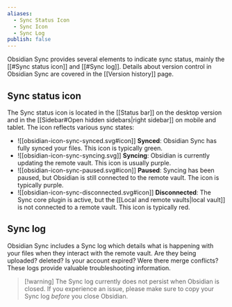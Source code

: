 ```yaml
---
aliases:
  - Sync Status Icon
  - Sync Icon
  - Sync Log
publish: false
---
```


Obsidian Sync provides several elements to indicate sync status, mainly the [[#Sync status icon]] and [[#Sync log]]. Details about version control in Obsidian Sync are covered in the [[Version history]] page.

## Sync status icon

The Sync status icon is located in the [[Status bar]] on the desktop version and in the [[Sidebar#Open hidden sidebars|right sidebar]] on mobile and tablet. The icon reflects various sync states:

- ![[obsidian-icon-sync-synced.svg#icon]] **Synced**: Obsidian Sync has fully synced your files. This icon is typically green.
- ![[obsidian-icon-sync-syncing.svg]] **Syncing**: Obsidian is currently updating the remote vault. This icon is usually purple.
- ![[obsidian-icon-sync-paused.svg#icon]] **Paused**: Syncing has been paused, but Obsidian is still connected to the remote vault. The icon is typically purple.
- ![[obsidian-icon-sync-disconnected.svg#icon]] **Disconnected**: The Sync core plugin is active, but the [[Local and remote vaults|local vault]] is not connected to a remote vault. This icon is typically red.

## Sync log

Obsidian Sync includes a Sync log which details what is happening with your files when they interact with the remote vault. Are they being uploaded? deleted? Is your account expired? Were there merge conflicts? These logs provide valuable troubleshooting information.

> [!warning] The Sync log currently does not persist when Obsidian is closed. If you experience an issue, please make sure to copy your Sync log *before* you close Obsidian. 


